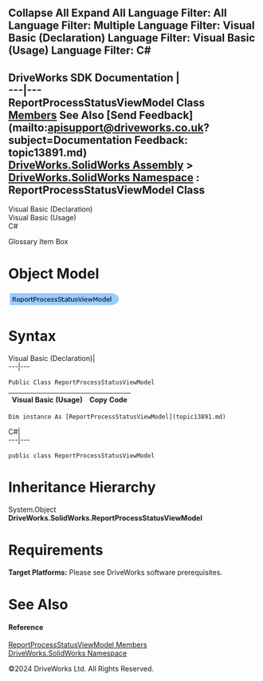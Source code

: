        

 Collapse All Expand All  Language Filter: All  Language Filter: Multiple  Language Filter: Visual Basic (Declaration) Language Filter: Visual Basic (Usage) Language Filter: C#  
---  
DriveWorks SDK Documentation  |   
---|---  
ReportProcessStatusViewModel Class   
[Members](topic13892.md) See Also [Send Feedback](mailto:apisupport@driveworks.co.uk?subject=Documentation Feedback: topic13891.md)  
[DriveWorks.SolidWorks Assembly](topic13342.md) > [DriveWorks.SolidWorks Namespace](topic13345.md) : ReportProcessStatusViewModel Class  
---  
  
Visual Basic (Declaration)    
Visual Basic (Usage)    
C# 

Glossary Item Box

# Object Model

![](dotnetdiagramimages/image765.png)

# Syntax

Visual Basic (Declaration)|   
---|---  
      
    
    Public Class ReportProcessStatusViewModel   
  
Visual Basic (Usage)| Copy Code  
---|---  
      
    
    Dim instance As [ReportProcessStatusViewModel](topic13891.md)  
  
C#|   
---|---  
      
    
    public class ReportProcessStatusViewModel   
  
# Inheritance Hierarchy

System.Object  
**DriveWorks.SolidWorks.ReportProcessStatusViewModel**  


# Requirements

**Target Platforms:** Please see DriveWorks software prerequisites.

# See Also

#### Reference

[ReportProcessStatusViewModel Members](topic13892.md)   
[DriveWorks.SolidWorks Namespace](topic13345.md)

©2024 DriveWorks Ltd. All Rights Reserved.
